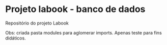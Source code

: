 # Projeto labook - banco de dados

Repositório do projeto Labook

Obs: criada pasta modules para aglomerar imports. Apenas teste para fins didáticos.
